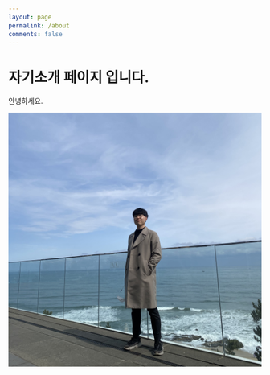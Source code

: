 ```yaml
---
layout: page
permalink: /about
comments: false
---
```

<html>
  <head>
    <meta charset="utf-8">
    <title>About me</title>
  </head>
  <body>
    <div>
      <h1>자기소개 페이지 입니다.</h1>
      <p>안녕하세요.</p>
      <img src="assets/images/me_in_seamarq_1_cut.jpg" />
    </div>
  </body>
</html>

<!--
---
layout: page
title: Memoirs, a free minimalist Jekyll blogging theme with modern design 
permalink: /about
comments: false
image: assets/images/screenshot.jpg

imageshadow: true
---

This website is a demonstration to see **Memoirs Jekyll theme** in action. The theme is compatible with Github pages, in fact even this demo itself is created with Github Pages and hosted with Github. 

<a target="_blank" href="https://bootstrapstarter.com/bootstrap-templates/jekyll-theme-memoirs/" class="btn btn-dark"> Get Memoirs for Jekyll &rarr;</a>

-->